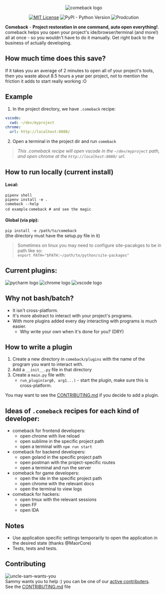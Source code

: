 

<p align="center">
	<img alt="comeback logo" src="https://user-images.githubusercontent.com/1269911/53277678-c7574a80-370d-11e9-8fc1-1b47fe0e8550.png" />
	<br />
	
</p>
<p align="center">
<a href="https://github.com/ambv/black/blob/master/LICENSE" alt="License: MIT"><img src="https://img.shields.io/badge/License-MIT-yellow.svg" alt="MIT License" /></a>
<img alt="PyPI - Python Version" src="https://img.shields.io/pypi/pyversions/comeback.svg">
<img src="https://img.shields.io/badge/production-not%20ready-orange.svg" alt="Prodcution" />
</p>

**Comeback** - **Project restoration in one command, auto open everything!**. comeback helps you open your project's ide/browser/terminal (and more!) all at once - so you wouldn't have to do it manually. Get right back to the business of actually developing. 

## How much time does this save?
If it takes you an average of 2 minutes to open all of your project's tools, then you waste about 8.5 hours a year per project, not to mention the friction it adds to start really working :O


## Example
1) In the project directory, we have `.comeback` recipe:
```yaml
vscode: 
  cwd: ~/dev/myproject
chrome:
  url: http://localhost:8080/
```
2) Open a terminal in the project dir and run `comeback`  
> *This .comeback recipe will open vscode in the `~/dev/myproject` path, and open chrome at the `http://localhost:8080/` url.*
 
## How to run locally (current install)
#### Local:
`pipenv shell`  
`pipenv install -e .`  
`comeback --help`  
`cd example`
`comeback # and see the magic`  
#### Global (via pip):
`pip install -e /path/to/comeback`  
(the directory must have the setup.py file in it)  

> Sometimes on linux you may need to configure site-pacakges to be in path like so:  
`export PATH="$PATH:~/path/to/python/site-packages"`  


## Current plugins:
![pycharm logo](https://upload.wikimedia.org/wikipedia/commons/thumb/a/a1/PyCharm_Logo.svg/48px-PyCharm_Logo.svg.png)
![chrome logo](https://upload.wikimedia.org/wikipedia/commons/thumb/a/a5/Google_Chrome_icon_%28September_2014%29.svg/48px-Google_Chrome_icon_%28September_2014%29.svg.png)
![vscode logo](https://upload.wikimedia.org/wikipedia/commons/thumb/2/2b/Visual_Studio_Code_1.17_icon.svg/48px-Visual_Studio_Code_1.17_icon.svg.png)

## Why not bash/batch?
- It isn't cross-platform.
- It's more abstract to interact with your project's programs.
- With more plugins added every day interacting with programs is much easier. 
  - Why write your own when it's done for you? (DRY)

## How to write a plugin
1) Create a new directory in `comeback/plugins` with the name of the program you want to interact with.
2) Add a `__init__.py` file in that directory
3) Create a `main.py` file with:
	- `run_plugin(arg0, arg1...)` - start the plugin, make sure this is cross-platform.  
	
You may want to see the [CONTRIBUTING.md](https://github.com/agamm/comeback/blob/master/CONTRIBUTING.md) if you decide to add a plugin.

## Ideas of `.comeback` recipes for each kind of developer:
- comeback for frontend developers: 
    - open chrome with live reload 
    - open sublime in the specific project path
    - open a terminal with `npm run start`
- comeback for backend developers:
    - open goland in the specific project path
    - open postman with the project-specific routes
    - open a terminal and run the server
- comeback for game developers:
    - open the ide in the specific project path
    - open chrome with the relevant docs
    - open the terminal to view logs
- comeback for hackers:
    - open tmux with the relevant sessions
    - open FF
    - open IDA

## Notes
 - Use application specific settings temporarily to open the application in the desired state (thanks @MaorCore)
 - Tests, tests and tests.
 
## Contributing
![uncle-sam-wants-you](https://user-images.githubusercontent.com/1269911/53686114-de102980-3d2b-11e9-9a30-be27ec3412a7.jpg)  
Sammy wants you to help :) you can be one of our [active contributers](https://github.com/agamm/comeback/graphs/contributors).  
See the [CONTRIBUTING.md](https://github.com/agamm/comeback/blob/master/CONTRIBUTING.md) file

